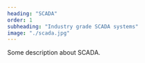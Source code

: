 ```yaml
---
heading: "SCADA"
order: 1
subheading: "Industry grade SCADA systems"
image: "./scada.jpg"
---
```

Some description about SCADA.
